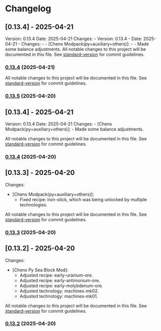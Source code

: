 # Changelog

## [0.13.4] - 2025-04-21
Version: 0.13.4
Date: 2025-04-21
  Changes:
    - Version: 0.13.4
    - Date: 2025-04-21
    -   Changes:
    -     - [Chens Modpack(py+auxiliary+others)]: 
    -       - Made some balance adjustments.
All notable changes to this project will be documented in this file. See [standard-version](https://github.com/conventional-changelog/standard-version) for commit guidelines.
### [0.13.4](https://github.com/geekiechen/chens-tweak-mod/compare/v0.13.4...v0.13.4) (2025-04-21)

All notable changes to this project will be documented in this file. See [standard-version](https://github.com/conventional-changelog/standard-version) for commit guidelines.

### [0.13.5](https://github.com/geekiechen/chens-tweak-mod/compare/v0.13.4...v0.13.5) (2025-04-20)

## [0.13.4] - 2025-04-21
Version: 0.13.4
Date: 2025-04-21
  Changes:
    - [Chens Modpack(py+auxiliary+others)]: 
      - Made some balance adjustments.

All notable changes to this project will be documented in this file. See [standard-version](https://github.com/conventional-changelog/standard-version) for commit guidelines.

### [0.13.4](https://github.com/geekiechen/chens-tweak-mod/compare/v0.13.3...v0.13.4) (2025-04-20)

## [0.13.3] - 2025-04-20
Changes:
  - [Chens Modpack(py+auxiliary+others)]: 
    - Fixed recipe: iron-stick, which was being unlocked by multiple technologies.

All notable changes to this project will be documented in this file. See [standard-version](https://github.com/conventional-changelog/standard-version) for commit guidelines.

### [0.13.3](https://github.com/geekiechen/chens-tweak-mod/compare/v0.13.2...v0.13.3) (2025-04-20)

## [0.13.2] - 2025-04-20
Changes:
  - [Chens Py Sea Block Mod]: 
    - Adjusted recipe: early-uranium-ore.
    - Adjusted recipe: early-antimonium-ore.
    - Adjusted recipe: early-molybdenum-ore.
    - Adjusted technology: machines-mk02.
    - Adjusted technology: machines-mk01.

All notable changes to this project will be documented in this file. See [standard-version](https://github.com/conventional-changelog/standard-version) for commit guidelines.

### [0.13.2](https://github.com/geekiechen/chens-tweak-mod/compare/v0.13.1...v0.13.2) (2025-04-20)
